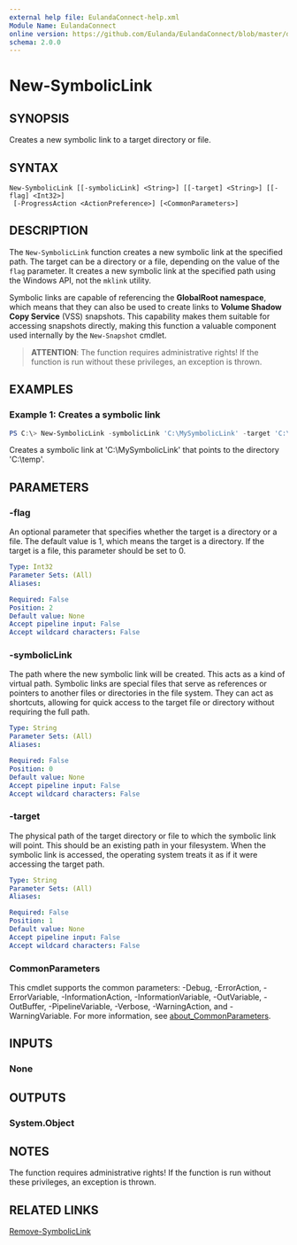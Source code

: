 ```yaml
---
external help file: EulandaConnect-help.xml
Module Name: EulandaConnect
online version: https://github.com/Eulanda/EulandaConnect/blob/master/docs/New-SymbolicLink.md
schema: 2.0.0
---
```


# New-SymbolicLink

## SYNOPSIS
Creates a new symbolic link to a target directory or file.

## SYNTAX

```
New-SymbolicLink [[-symbolicLink] <String>] [[-target] <String>] [[-flag] <Int32>]
 [-ProgressAction <ActionPreference>] [<CommonParameters>]
```

## DESCRIPTION
The `New-SymbolicLink` function creates a new symbolic link at the specified path. The target can be a directory or a file, depending on the value of the `flag` parameter. It creates a new symbolic link at the specified path using the Windows API, not the `mklink` utility.

Symbolic links are capable of referencing the **GlobalRoot namespace**, which means that they can also be used to create links to **Volume Shadow Copy Service** (VSS) snapshots. This capability makes them suitable for accessing snapshots directly, making this function a valuable component used internally by the `New-Snapshot` cmdlet.

> **ATTENTION**: The function requires administrative rights! If the function is run without these privileges, an exception is thrown.

## EXAMPLES

### Example 1: Creates a symbolic link
```powershell
PS C:\> New-SymbolicLink -symbolicLink 'C:\MySymbolicLink' -target 'C:\temp'
```

Creates a symbolic link at 'C:\MySymbolicLink' that points to the directory 'C:\temp'.

## PARAMETERS

### -flag
An optional parameter that specifies whether the target is a directory or a file. The default value is 1, which means the target is a directory. If the target is a file, this parameter should be set to 0.

```yaml
Type: Int32
Parameter Sets: (All)
Aliases:

Required: False
Position: 2
Default value: None
Accept pipeline input: False
Accept wildcard characters: False
```

### -symbolicLink
The path where the new symbolic link will be created. This acts as a kind of virtual path. Symbolic links are special files that serve as references or pointers to another files or directories in the file system. They can act as shortcuts, allowing for quick access to the target file or directory without requiring the full path.

```yaml
Type: String
Parameter Sets: (All)
Aliases:

Required: False
Position: 0
Default value: None
Accept pipeline input: False
Accept wildcard characters: False
```

### -target
The physical path of the target directory or file to which the symbolic link will point. This should be an existing path in your filesystem. When the symbolic link is accessed, the operating system treats it as if it were accessing the target path.

```yaml
Type: String
Parameter Sets: (All)
Aliases:

Required: False
Position: 1
Default value: None
Accept pipeline input: False
Accept wildcard characters: False
```


### CommonParameters
This cmdlet supports the common parameters: -Debug, -ErrorAction, -ErrorVariable, -InformationAction, -InformationVariable, -OutVariable, -OutBuffer, -PipelineVariable, -Verbose, -WarningAction, and -WarningVariable. For more information, see [about_CommonParameters](http://go.microsoft.com/fwlink/?LinkID=113216).

## INPUTS

### None

## OUTPUTS

### System.Object
## NOTES

The function requires administrative rights! If the function is run without these privileges, an exception is thrown.

## RELATED LINKS

[Remove-SymbolicLink](./functions/Remove-SymbolicLink.md)

